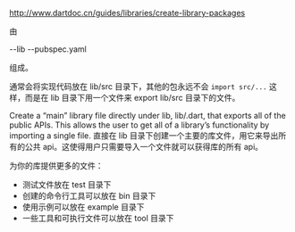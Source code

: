 http://www.dartdoc.cn/guides/libraries/create-library-packages

由

--lib
--pubspec.yaml

组成。

通常会将实现代码放在  lib/src 目录下，其他的包永远不会 `import src/...` 这样，而是在 lib 目录下用一个文件来 export lib/src 目录下的文件。

Create a “main” library file directly under lib, lib/<package-name>.dart, that exports all of the public APIs. This allows the user to get all of a library’s functionality by importing a single file.
直接在 lib 目录下创建一个主要的库文件，用它来导出所有的公共 api。这使得用户只需要导入一个文件就可以获得库的所有 api。

为你的库提供更多的文件：

* 测试文件放在 test 目录下
* 创建的命令行工具可以放在 bin 目录下
* 使用示例可以放在  example 目录下
* 一些工具和可执行文件可以放在 tool 目录下